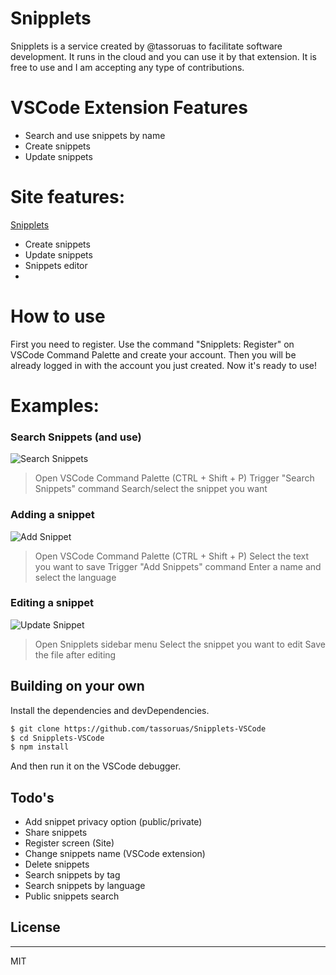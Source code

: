 # Snipplets

Snipplets is a service created by @tassoruas to facilitate software development. It runs in the cloud and you can use it by that extension.
It is free to use and I am accepting any type of contributions.

# VSCode Extension Features

 - Search and use snippets by name
 - Create snippets
 - Update snippets

# Site features:
[Snipplets]
 - Create snippets
 - Update snippets
 - Snippets editor
 - 
 # How to use
First you need to register. Use the command "Snipplets: Register" on VSCode Command Palette and create your account.
Then you will be already logged in with the account you just created.
Now it's ready to use!

# Examples:
### Search Snippets (and use)
![Search Snippets](https://media.giphy.com/media/KAGhm43a0xszpGNNGg/giphy.gif)
> Open VSCode Command Palette (CTRL + Shift + P)
> Trigger "Search Snippets" command
> Search/select the snippet you want

### Adding a snippet
![Add Snippet](https://media.giphy.com/media/QBLxrq4sUK4E28wEFG/giphy.gif)
> Open VSCode Command Palette (CTRL + Shift + P)
> Select the text you want to save
> Trigger "Add Snippets" command
> Enter a name and select the language

### Editing a snippet
![Update Snippet](https://media.giphy.com/media/VHfLQdHlsvQ8bbl6nn/giphy.gif)
> Open Snipplets sidebar menu
> Select the snippet you want to edit
> Save the file after editing


## Building on your own

Install the dependencies and devDependencies.

```sh
$ git clone https://github.com/tassoruas/Snipplets-VSCode
$ cd Snipplets-VSCode
$ npm install
```

And then run it on the VSCode debugger.

## Todo's
 - Add snippet privacy option (public/private)
 - Share snippets
 - Register screen (Site)
 - Change snippets name (VSCode extension)
 - Delete snippets
 - Search snippets by tag
 - Search snippets by language
 - Public snippets search

## License
----
MIT

[Snipplets]: <https://snipplets.dev>